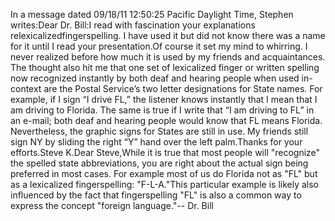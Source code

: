 In a message dated 09/18/11 12:50:25 Pacific Daylight Time, Stephen writes:Dear Dr. Bill:I read with fascination your explanations relexicalizedfingerspelling. I have used it but did not know there was a name for it until I 
read your presentation.Of course it set my mind to whirring. I never realized before how much it is 
used by my friends and acquaintances. The thought also hit me that one set of 
lexicalized finger or written spelling now recognized instantly by both deaf and 
hearing people when used in-context are the Postal Service’s two letter 
designations for State names. For example, if I sign “I drive FL,” the listener 
knows instantly that I mean that I am driving to Florida. The same is true if I 
write that “I am driving to FL” in an e-mail; both deaf and hearing people would 
know that FL means Florida. Nevertheless, the graphic signs for States are still 
in use. My friends still sign NY by sliding the right “Y” hand over the left 
palm.Thanks for your efforts.Steve K.Dear Steve,While it is true that most people will "recognize" the spelled state 
abbreviations, you are right about the actual sign being preferred in most 
cases. For example most of us do Florida not as "FL" but as a lexicalized 
fingerspelling: "F-L-A."This particular example is likely also influenced by the fact that 
fingerspelling "FL" is also a common way to express the concept "foreign 
language."-- Dr. Bill